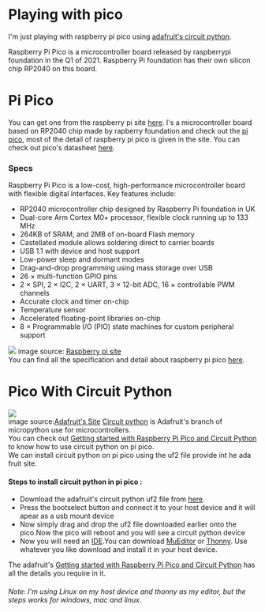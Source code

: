 # Playing with pico
I'm just playing with raspberry pi pico using <a href="https://circuitpython.org/" target="_blank">adafruit's circuit python</a>.

Raspberry Pi Pico is a microcontroller board released by raspberrypi foundation in the Q1 of 2021.
Raspberry Pi foundation has their own silicon chip RP2040 on this board.

# Pi Pico
You can get one from the raspberry pi site <a href="https://www.raspberrypi.org/products/raspberry-pi-pico/" target="_blank">here</a>.
I's a microcontroller board based on RP2040 chip made by rapberry foundation and check out the <a href="https://www.raspberrypi.org/documentation/rp2040/getting-started/" target="_blank">pi pico</a>, most of the detail of raspberry pi pico is given in the site.
You can check out pico's datasheet <a href="https://datasheets.raspberrypi.org/pico/pico-datasheet.pdf" target="_blank">here</a>.

<h3>Specs</h3>

Raspberry Pi Pico is a low-cost, high-performance microcontroller board with flexible digital interfaces. Key features include:
<ul>
  <li>RP2040 microcontroller chip designed by Raspberry Pi foundation in UK</li>
  <li>Dual-core Arm Cortex M0+ processor, flexible clock running up to 133 MHz</li>
  <li>264KB of SRAM, and 2MB of on-board Flash memory</li>
  <li>Castellated module allows soldering direct to carrier boards</li>
  <li>USB 1.1 with device and host support</li>
  <li>Low-power sleep and dormant modes</li>
  <li>Drag-and-drop programming using mass storage over USB</li>
  <li>26 × multi-function GPIO pins</li>
  <li>2 × SPI, 2 × I2C, 2 × UART, 3 × 12-bit ADC, 16 × controllable PWM channels</li>
  <li>Accurate clock and timer on-chip</li>
  <li>Temperature sensor</li>
  <li>Accelerated floating-point libraries on-chip</li>
  <li>8 × Programmable I/O (PIO) state machines for custom peripheral support</li>
</ul>
<img src="https://www.raspberrypi.org/documentation/rp2040/getting-started/static/64b50c4316a7aefef66290dcdecda8be/Pico-R3-SDK11-Pinout.svg" target="_blank">
image source: <a href="https://www.raspberrypi.org/documentation/rp2040/getting-started/#board-specifications" target="_blank">Raspberry pi site</a>
</br>You can find all the specification and detail about raspberry pi pico <a href="https://www.raspberrypi.org/documentation/rp2040/getting-started/#board-specifications" target="_blank">here</a>.

# Pico With Circuit Python
<img src="https://cdn-learn.adafruit.com/guides/cropped_images/000/001/954/medium640/Blinka_Computing_Grey.png?1520546961" target="_blank">
</br>image source:<a href="https://learn.adafruit.com/" target="_blank">Adafruit's Site</a>
<a href="https://circuitpython.org/" target="_blank">Circuit python</a> is Adafruit's branch of micropython use for microcontrollers.
</br>You can check out <a href="https://cdn-learn.adafruit.com/downloads/pdf/getting-started-with-raspberry-pi-pico-circuitpython.pdf?timestamp=1620201933" target="_blank">Getting started with Raspberry Pi Pico and Circuit Python</a> to know how to use circuit python on pi pico.</br>
We can install circuit python on pi pico using the uf2 file provide int he ada fruit site.
<h4>Steps to install circuit python in pi pico :</h4>
<ul> 
  <li>Download the adafruit's circuit python uf2 file from <a href="https://circuitpython.org/board/raspberry_pi_pico/" target="_blank">here</a>.</li> 
  <li>Press the bootselect button and connect it to your host device and it will apear as a usb mount device</li> 
  <li>Now simply drag and drop the uf2 file downloaded earlier onto the pico.Now the pico will reboot and you will see a circuit python device</li>
  <li>Now you will need an <a href="https://en.wikipedia.org/wiki/Integrated_development_environment#:~:text=An%20integrated%20development%20environment%20(IDE,automation%20tools%20and%20a%20debugger." target="_blank">IDE</a>.You can download <a href="https://codewith.mu/" target="_blank">MuEditor</a> or <a href="https://thonny.org/" target="_blank">Thonny</a>. Use whatever you like download and install it in your host device.</li>
</ul>
The adafruit's <a href="https://cdn-learn.adafruit.com/downloads/pdf/getting-started-with-raspberry-pi-pico-circuitpython.pdf?timestamp=1620201933" target="_blank">Getting started with Raspberry Pi Pico and Circuit Python</a> has all the details you require in it.</br>
<h6>Note: I'm using Linux on my host device and thonny as my editor, but the steps works for windows, mac and linux.</h6>
